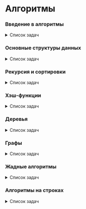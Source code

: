 # Алгоритмы

### Введение в алгоритмы

<details>
<summary>Список задач</summary>

| Задача                                          | Описание                                               |
| ----------------------------------------------- | ------------------------------------------------------ |
| [A. Значения функции](introduction/A.js)        |                                                        |
| [B. Чётные и нечётные числа](introduction/B.js) |                                                        |
| [C. Соседи](introduction/C.js)                  | Возвращает всех соседей элемента **матрицы**           |
| [D. Хаотичность погоды](introduction/D.js)      | Вычисляет длину последовательности                     |
| [E. Самое длинное слово](introduction/E.js)     | Возвращает самое длинное слово в строке                |
| [F. Палиндром](introduction/F.js)               | Проверяет является ли строка палиндромом               |
| [G. Работа из дома](introduction/G.js)          | Переводит целое число из десятичной системы в двоичную |
| [H. Двоичная система](introduction/H.js)        | Складывает две строки в двоичной системе счисления     |
| ...                                             |                                                        |
| [Y. Ближайший ноль](introduction/Y.js)          | Считает расстояния до ближайшего нуля за O(n)          |
| [Z. Ловкость рук](introduction/Z.js)            | Считает сумму элементов в **матрице**                  |

> [_Контест 1_](https://contest.yandex.ru/contest/22449/problems/), [_Контест 2_](https://contest.yandex.ru/contest/22450/problems/)

</details>

### Основные структуры данных

<details>
<summary>Список задач</summary>

| Задача                                                      | Описание                           |
| ----------------------------------------------------------- | ---------------------------------- |
| [B. Список дел](basicDataStructures/B.js)                   |                                    |
| [C. Нелюбимое дело](basicDataStructures/C.js)               |                                    |
| [D. Заботливая мама](basicDataStructures/D.js)              |                                    |
| [E. Всё наоборот](basicDataStructures/E.js)                 |                                    |
| [F. Стек - Max](basicDataStructures/F.js)                   |                                    |
| [H. Скобочная последовательность](basicDataStructures/H.js) |                                    |
| ...                                                         |                                    |
| [Y. Дек](basicDataStructures/Y.js)                          | [README](basicDataStructures/Y.md) |
| [Z. Калькулятор](basicDataStructures/Z.js)                  | [README](basicDataStructures/Z.md) |

</details>

### Рекурсия и сортировки

<details>
<summary>Список задач</summary>

| Задача                                                                   | Описание                                     |
| ------------------------------------------------------------------------ | -------------------------------------------- |
| [A. Генератор скобок (бектрекинг)](recursionAndSorting/ABacktracking.js) | Генерация скобочных последовательностей      |
| [A. Генератор скобок (фильтрация ПСП)](recursionAndSorting/AStack.js)    | Генерация всех скобочных последовательностей |
| [B. Комбинации](recursionAndSorting/B.js)                                |                                              |
| [C. Подпоследовательность](recursionAndSorting/C.js)                     |                                              |
| [H. Большое число](recursionAndSorting/H.js)                             |                                              |
| [J. Пузырёк](recursionAndSorting/J.js)                                   |                                              |
| [K. Сортировка слиянием](recursionAndSorting/J.js)                       |                                              |
| [L. Два велосипеда](recursionAndSorting/L.js)                            |                                              |
| [N. Клумбы](recursionAndSorting/N.js)                                    |                                              |
| ...                                                                      |                                              |
| [Y. Поиск в сломанном массиве](recursionAndSorting/Y.js)                 | [README](recursionAndSorting/Y.md)           |
| [Z. Эффективная быстрая сортировка](recursionAndSorting/Z.js)            | [README](recursionAndSorting/Z.md)           |

> [_Контест 1_](https://contest.yandex.ru/contest/23638/problems/), [_Контест 2_](https://contest.yandex.ru/contest/23815/problems/)

</details>

### Хэш-функции

<details>
<summary>Список задач</summary>

| Задача                                                                        | Описание                                                                    |
| ----------------------------------------------------------------------------- | --------------------------------------------------------------------------- |
| [A. Полиномиальный хеш](hashFunctions/A.js)                                   | Находит полиномиальный хеш методом Горнера: ![формула](hashFunctions/A.png) |
| [B. Сломай меня](hashFunctions/B.js)                                          | Находит 2 строки с одинаковым хэшем                                         |
| [C. Префиксные хеши](hashFunctions/C.js)                                      | Находит хэши в подстроке                                                    |
| [D. Кружки](hashFunctions/D.js)                                               |                                                                             |
| [G. Соревнование](hashFunctions/G.js)                                         | Создает мапу из одинаковых сумм, затем вычисляет максимальную дистанцию     |
| [H. Странное сравнение](hashFunctions/H.js)                                   | Сравнивает набор символов в строке с помощью мапы                           |
| [Y. Поисковая система](hashFunctions/Y.js)                                    | [README](hashFunctions/Y.md)                                                |
| [Z. Хеш-таблица (метод цепочек)](hashFunctions/ZChains.js)                    | [README](hashFunctions/Z.md)                                                |
| [Z. Хеш-таблица (метод открытой адресации)](hashFunctions/ZOpenAddressing.js) |                                                                             |

> [_Контест 1_](https://contest.yandex.ru/contest/23991/problems/), [_Контест 2_](https://contest.yandex.ru/contest/24414/problems/)

</details>

### Деревья

<details>
<summary>Список задач</summary>

| Задача                                    | Описание                                                                                                                                 |
| ----------------------------------------- | ---------------------------------------------------------------------------------------------------------------------------------------- |
| [A. Лампочки](trees/A.js)                 | Находит самое большое значение в дереве                                                                                                  |
| [B. Сбалансированное дерево](trees/B.js)  | Проверяет, сбалансированно дерево или нет                                                                                                |
| [E. Дерево поиска](trees/E.js)            | Определяет, является ли заданное дерево деревом поиска                                                                                   |
| [I. Разные деревья поиска](trees/I.js)    | Считает количество корневых бинарных деревьев с n листьями с помощью чисел [Каталана](https://e-maxx.ru/upload/e-maxx_algo.pdf#page=427) |
| [J. Добавь узел](trees/J.js)              | Вставка ключа в BST                                                                                                                      |
| [K. Выведи диапазон](trees/K.js)          | Центрированный LMR обход дерева                                                                                                          |
| [L. Просеивание вниз](trees/L.js)         | Совершает просеивание вниз в куче на максимум                                                                                            |
| [M. Просеивание вверх](trees/M.js)        | Совершает просеивание вверх в куче на максимум                                                                                           |
| [Y. Пирамидальная сортировка](trees/Y.js) | [README](trees/Y.md)                                                                                                                     |
| [Z. Удали узел](trees/Z.js)               | [README](trees/Z.md)                                                                                                                     |

> [_Контест 1_](https://contest.yandex.ru/contest/24809/problems/), [_Контест 2_](https://contest.yandex.ru/contest/24810/problems/)

</details>

### Графы

<details>
<summary>Список задач</summary>

| Задача                                                       | Описание                                                                                             |
| ------------------------------------------------------------ | ---------------------------------------------------------------------------------------------------- |
| [A. Построить список смежности](graphs/A.js)                 | По списку рёбер графа строит его список смежности                                                    |
| [B. Перевести список ребер в матрицу смежности](graphs/B.js) | Переводит список рёбер ориентированного графа в матрицу смежности                                    |
| [C. DFS](graphs/C.js)                                        | Обходит с помощью DFS все вершины неориентированного графа и выводит их                              |
| [E. Компоненты связности](graphs/E.js)                       | Находит компоненты связности неориентированного графа                                                |
| [H. Время выходить](graphs/H.js)                             | Находит время входа и выхода при обходе в глубину ориентированного графа                             |
| [J. Топологическая сортировка](graphs/J.js)                  | Находит топологическую сортировку ациклического ориентированного графа (DAG, directed acyclic graph) |
| [Y. Дорогая сеть](graphs/Y.js)                               | [README](graphs/Y.md)                                                                                |
| [Z. Железные дороги](graphs/Z.js)                            | [README](graphs/Z.md)                                                                                |

> [_Контест 1_](https://contest.yandex.ru/contest/25069/problems/), [_Контест 2_](https://contest.yandex.ru/contest/25070/problems/)

</details>

### Жадные алгоритмы

<details>
<summary>Список задач</summary>

| Задача                                                      | Описание                                                                  |
| ----------------------------------------------------------- | ------------------------------------------------------------------------- |
| [A. Биржа](greedyAlgorithms/A.js)                           | Считает жадную выгоду                                                     |
| [B. Расписание](greedyAlgorithms/B.js)                      | Составляет жадное расписание                                              |
| [C. Золотая лихорадка](greedyAlgorithms/C.js)               | Решает задачу о рюкзаке жадным алгоритмом                                 |
| [F. Прыжки по лестнице](greedyAlgorithms/F.js)              | Решает задачу методом динамического программирования                      |
| [H. Поле с цветочками](greedyAlgorithms/H.js)               | Решает задачу методом двумерного динамического программирования           |
| [K. Гороскопы](greedyAlgorithms/K.js)                       | Находит наибольшую общую подпоследовательность                            |
| [L. Золото лепреконов](greedyAlgorithms/LOneDimensional.js) | Решает задачу о рюкзаке методом динамического программирования            |
| [L. Золото лепреконов](greedyAlgorithms/LTwoDimensional.js) | Решает задачу о рюкзаке методом двумерного динамического программирования |
| [Y. Расстояние по Левенштейну](greedyAlgorithms/Y.js)       | [README](greedyAlgorithms/Y.md)                                           |
| [Z. Одинаковые суммы](greedyAlgorithms/Z.js)                | [README](greedyAlgorithms/Z.md)                                           |

> [_Контест 1_](https://contest.yandex.ru/contest/25596/problems/), [_Контест 2_](https://contest.yandex.ru/contest/25597/problems/)

</details>

### Алгоритмы на строках

<details>
<summary>Список задач</summary>

| Задача                                     | Описание                                                                                     |
| ------------------------------------------ | -------------------------------------------------------------------------------------------- |
| [A. Разворот строки](strings/A.js)         | Переворачивает порядок слов                                                                  |
| [B. Пограничный контроль](strings/B.js)    | Сравнивает строки с одной допустимой ошибкой                                                 |
| [E. Вставка строк](strings/E.js)           | Вставляет подстроки в строку                                                                 |
| [G. Поиск со сдвигом](strings/G.js)        | Ищет подстроки со сдвигом                                                                    |
| [H. Глобальная замена](strings/H.js)       | Заменяет в тексте все вхождения строки s на строку t                                         |
| [K. Сравнить две строки](strings/K.js)     | Сравнивает строки, в которых есть только те буквы, которые стоят на четных позициях алфавита |
| [L. Подсчёт префикс-функции](strings/L.js) | Считает префикс-функцию для заданной строки                                                  |

> [_Контест 1_](https://contest.yandex.ru/contest/26131/problems/)

</details>
